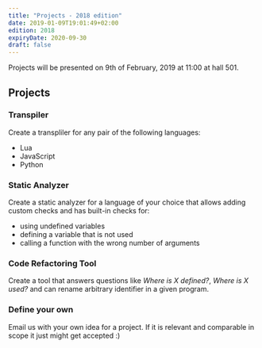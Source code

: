 ```yaml
---
title: "Projects - 2018 edition"
date: 2019-01-09T19:01:49+02:00
edition: 2018
expiryDate: 2020-09-30
draft: false
---
```


Projects will be presented on 9th of February, 2019 at 11:00 at hall 501.

<!--more-->

## Projects

### Transpiler

Create a transpliler for any pair of the following languages:

- Lua
- JavaScript
- Python

### Static Analyzer

Create a static analyzer for a language of your choice that allows adding custom
checks and has built-in checks for:

- using undefined variables
- defining a variable that is not used
- calling a function with the wrong number of arguments

### Code Refactoring Tool

Create a tool that answers questions like *Where is X defined?*, *Where is X
used?* and can rename arbitrary identifier in a given program.

### Define your own

Email us with your own idea for a project. If it is relevant and comparable in
scope it just might get accepted :)


